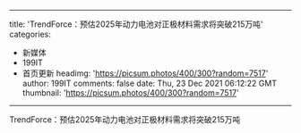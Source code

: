 
---
title: 'TrendForce：预估2025年动力电池对正极材料需求将突破215万吨'
categories: 
 - 新媒体
 - 199IT
 - 首页更新
headimg: 'https://picsum.photos/400/300?random=7517'
author: 199IT
comments: false
date: Thu, 23 Dec 2021 06:12:22 GMT
thumbnail: 'https://picsum.photos/400/300?random=7517'
---

<div>   
TrendForce：预估2025年动力电池对正极材料需求将突破215万吨  
</div>
            